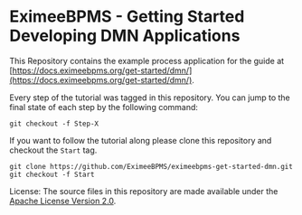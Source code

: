 # EximeeBPMS - Getting Started Developing DMN Applications

This Repository contains the example process application for the guide at [https://docs.eximeebpms.org/get-started/dmn/](https://docs.eximeebpms.org/get-started/dmn/).

Every step of the tutorial was tagged in this repository. You can jump to the final state of each step
by the following command:

```
git checkout -f Step-X
```

If you want to follow the tutorial along please clone this repository and checkout the `Start` tag.

```
git clone https://github.com/EximeeBPMS/eximeebpms-get-started-dmn.git
git checkout -f Start
```

License: The source files in this repository are made available under the [Apache License Version 2.0](./LICENSE).
